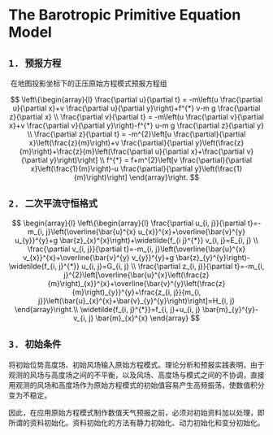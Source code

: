 # The Barotropic Primitive Equation Model

## `1. 预报方程`

​		在地图投影坐标下的正压原始方程模式预报方程组

$$
\left\{\begin{array}{l}
\frac{\partial u}{\partial t} = -m\left(u \frac{\partial u}{\partial x}+v \frac{\partial u}{\partial y}\right)+f^{*} v-m g \frac{\partial z}{\partial x} \\
\frac{\partial v}{\partial t} = -m\left(u \frac{\partial v}{\partial x}+v \frac{\partial v}{\partial y}\right)-f^{*} u-m g \frac{\partial z}{\partial y} \\
\frac{\partial z}{\partial t} = -m^{2}\left[u \frac{\partial}{\partial x}\left(\frac{z}{m}\right)+v \frac{\partial}{\partial y}\left(\frac{z}{m}\right)+\frac{z}{m}\left(\frac{\partial u}{\partial x}+\frac{\partial v}{\partial y}\right)\right] \\
f^{*} = f+m^{2}\left[v \frac{\partial}{\partial x}\left(\frac{1}{m}\right)-u \frac{\partial}{\partial y}\left(\frac{1}{m}\right)\right]
\end{array}\right.
$$

## `2. 二次平流守恒格式`

$$
\begin{array}{l}
\left\{\begin{array}{l}
\frac{\partial u_{i, j}}{\partial t}=-m_{i, j}\left(\overline{\bar{u}^{x} u_{x}}^{x}+\overline{\bar{v}^{y} u_{y}}^{y}+g \bar{z}_{x}^{x}\right)+\widetilde{f_{i j}^{*}} v_{i, j}=E_{i, j} \\
\frac{\partial v_{i, j}}{\partial t}=-m_{i, j}\left(\overline{\bar{u}^{x} v_{x}}^{x}+\overline{\bar{v}^{y} v_{y}}^{y}+g \bar{z}_{y}^{y}\right)-\widetilde{f_{i, j}^{*}} u_{i, j}=G_{i, j} \\
\frac{\partial z_{i, j}}{\partial t}=-m_{i, j}^{2}\left[\overline{\bar{u}^{x}\left(\frac{z}{m}\right)_{x}}^{x}+\overline{\bar{v}^{y}\left(\frac{z}{m}\right)_{y}}^{y}+\frac{z_{i, j}}{m_{i, j}}\left(\bar{u}_{x}^{x}+\bar{v}_{y}^{y}\right)\right]=H_{i, j}
\end{array}\right.\\
\widetilde{f_{i, j}^{*}}=f_{i, j}+u_{i, j} \bar{m}_{y}^{y}-v_{i, j} \bar{m}_{x}^{x}
\end{array}
$$

## `3. 初始条件`

​		将初始位势高度场、初始风场输入原始方程模式。理论分析和预报实践表明，由于观测的风场与高度场之间的不平衡，以及风场、高度场与模式之间的不协调，直接用观测的风场和高度场作为原始方程模式的初始值容易产生高频振荡，使数值积分变为不稳定。

​		因此，在应用原始方程模式制作数值天气预报之前，必须对初始资料加以处理，即所谓的资料初始化。资料初始化的方法有静力初始化、动力初始化和变分初始化。  





























